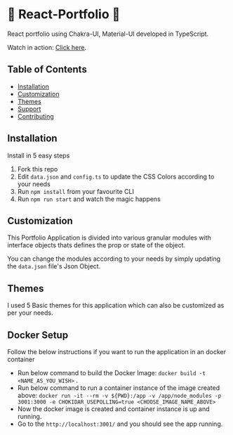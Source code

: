 # 🚀 React-Portfolio 🚀

React portfolio using Chakra-UI, Material-UI developed in TypeScript.

Watch in action: [Click here](https://react-portfolio-538e5shw2-shabbi268.vercel.app/).

## Table of Contents

- [Installation](#installation)
- [Customization](#usage)
- [Themes](#themes)
- [Support](#support)
- [Contributing](#contributing)

## Installation

Install in 5 easy steps

1. Fork this repo
2. Edit `data.json` and `config.ts` to update the CSS Colors according to your needs
4. Run `npm install` from your favourite CLI
5. Run `npm run start` and watch the magic happens


## Customization

This Portfolio Application is divided into various granular modules with interface objects thats defines the prop or state of the object.

You can change the modules according to your needs by simply updating the `data.json` file's Json Object.

## Themes

I used 5 Basic themes for this application which can also be customized as per your needs.


## Docker Setup
Follow the below instructions if you want to run the application in an docker container
- Run below command to build the Docker Image:
    `docker build -t <NAME_AS_YOU_WISH>` .
- Run below command to run a container instance of the image created above:
    `docker run -it --rm -v ${PWD}:/app -v /app/node_modules -p 3001:3000 -e CHOKIDAR_USEPOLLING=true <CHOOSE_IMAGE_NAME_ABOVE>`
- Now the docker image is created and container instance is up and running.
- Go to the `http://localhost:3001/` and you should see the app running.
